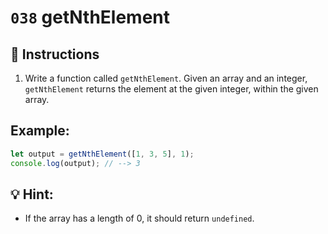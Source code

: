 # `038` getNthElement

## 📝 Instructions

1. Write a function called `getNthElement`. Given an array and an integer, `getNthElement` returns the element at the given integer, within the given array.

## Example:

```Javascript
let output = getNthElement([1, 3, 5], 1);
console.log(output); // --> 3
```

## 💡 Hint:

+ If the array has a length of 0, it should return `undefined`.

